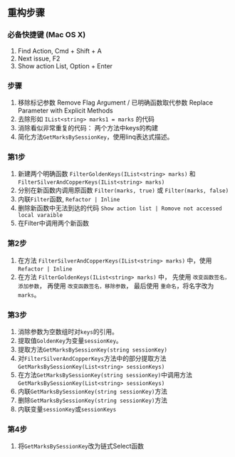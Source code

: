 ## 重构步骤

### 必备快捷键 (Mac OS X)
1. Find Action, Cmd + Shift + A
2. Next issue, F2
3. Show action List, Option + Enter


### 步骤
1. 移除标记参数 Remove Flag Argument / 已明确函数取代参数 Replace Parameter with Explicit Methods
2. 去除形如 `IList<string> marks1 = marks` 的代码
3. 消除看似非常重复的代码： 两个方法中keys的构建
4. 简化方法`GetMarksBySessionKey`，使用linq表达式描述。

### 第1步
1. 新建两个明确函数 `FilterGoldenKeys(IList<string> marks)` 和 `FilterSilverAndCopperKeys(IList<string> marks)`
2. 分别在新函数内调用原函数 `Filter(marks, true)` 或 `Filter(marks, false)`
3. 内联`Filter`函数, `Refactor | Inline`
4. 删除新函数中无法到达的代码 `Show action list | Romove not accessed local varaible`
5. 在Filter中调用两个新函数

### 第2步 
1. 在方法 `FilterSilverAndCopperKeys(IList<string> marks)` 中，使用 `Refactor | Inline`
2. 在方法 `FilterGoldenKeys(IList<string> marks)` 中，
   先使用 `改变函数签名，添加参数`，
   再使用 `改变函数签名，移除参数`，
   最后使用 `重命名`，将名字改为 `marks`。
   
### 第3步
1. 消除参数为空数组时对`keys`的引用。
2. 提取值`GoldenKey`为变量`sessionKey`。
3. 提取方法`GetMarksBySessionKey(string sessionKey)`
4. 对`FilterSilverAndCopperKeys`方法中的部分提取方法 `GetMarksBySessionKey(List<string> sessionKeys)`
5. 在方法`GetMarksBySessionKey(string sessionKey)`中调用方法`GetMarksBySessionKey(List<string> sessionKeys)`
6. 内联`GetMarksBySessionKey(string sessionKey)`方法
7. 删除`GetMarksBySessionKey(string sessionKey)`方法
8. 内联变量`sessionKey`或`sessionKeys`

### 第4步
1. 将`GetMarksBySessionKey`改为链式Select函数